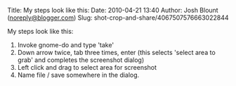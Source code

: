 Title: My steps look like this: 
Date: 2010-04-21 13:40
Author: Josh Blount (noreply@blogger.com)
Slug: shot-crop-and-share/4067507576663022844

My steps look like this:  
  
1. Invoke gnome-do and type 'take'  
2. Down arrow twice, tab three times, enter (this selects 'select area
to grab' and completes the screenshot dialog)  
3. Left click and drag to select area for screenshot  
4. Name file / save somewhere in the dialog.

